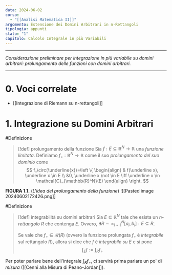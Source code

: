 ```yaml
---
data: 2024-06-02
corso:
  - "[[Analisi Matematica II]]"
argomento: Estensione dei Domini Arbitrari in n-Rettangoli
tipologia: appunti
stato: "1"
capitolo: Calcolo Integrale in più Variabili
---
```

- - -
*Considerazione preliminare per integrazione in più variabile su domini arbitrari: prolungamento delle funzioni con domini arbitrari.*
- - -
# 0. Voci correlate
- [[Integrazione di Riemann su n-rettangoli]]
# 1. Integrazione su Domini Arbitrari
#Definizione 
> [!def] prolungamento della funzione
> Sia $f:E \subseteq \mathbb{R}^N \longrightarrow \mathbb{R}$ una *funzione limitata*. Definiamo $f_\circ: \mathbb{R}^N \longrightarrow \mathbb{R}$ come il suo *prolungamento del suo dominio* come
> $$
> f_\circ(\underline{x})=\left \{
> \begin{align}
> & f(\underline x), \underline x \in E \\ &0, \underline x \not \in E \iff \underline x \in \mathcal{C}_{\mathbb{R}^N}(E)
> \end{align}
> \right.
> $$

**FIGURA 1.1.** (*L'idea del prolungamento della funzione*)
![[Pasted image 20240602172426.png]]

#Definizione 
> [!def] integrabilità su domini arbitrari
> Sia $E \subseteq \mathbb{R}^N$ tale che esista un *n-rettangolo* $R$ che contenga $E$. Ovvero, $\exists R \sim \times_{i=1}^N [a_i,b_i]: E \subseteq R$.
> 
> Se vale che $f_\circ \in \mathcal{R}(R)$ (ovvero la funzione prolungata $f_\circ$ è *integrabile* sul rettangolo $R$), allora si dice che $f$ è *integrabile su $E$* e si pone
> $$
> \int_E f  := \int_R f_\circ
> $$

Per poter parlare bene dell'integrale $\int_R f_\circ$, ci servirà prima parlare un po' di *misura* ([[Cenni alla Misura di Peano-Jordan]]).